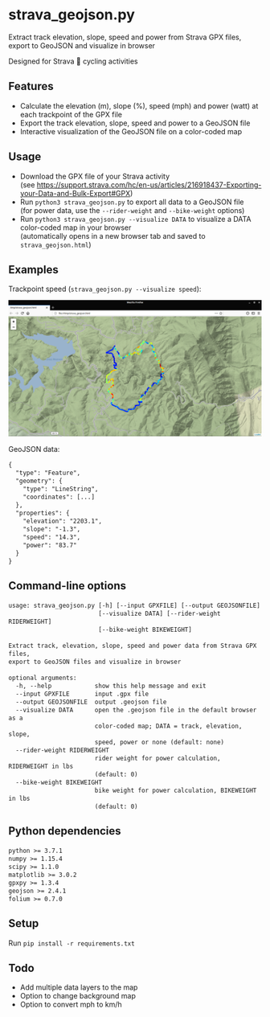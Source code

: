# strava_geojson.py

Extract track elevation, slope, speed and power from Strava GPX files, export to GeoJSON and visualize in browser

Designed for Strava :bicyclist: cycling activities

## Features

* Calculate the elevation (m), slope (%), speed (mph) and power (watt) at each trackpoint of the GPX file
* Export the track elevation, slope, speed and power to a GeoJSON file
* Interactive visualization of the GeoJSON file on a color-coded map

## Usage

* Download the GPX file of your Strava activity  
(see https://support.strava.com/hc/en-us/articles/216918437-Exporting-your-Data-and-Bulk-Export#GPX)
* Run `python3 strava_geojson.py` to export all data to a GeoJSON file  
(for power data, use the `--rider-weight` and `--bike-weight` options)
* Run `python3 strava_geojson.py --visualize DATA` to visualize a DATA color-coded map in your browser  
(automatically opens in a new browser tab and saved to `strava_geojson.html`)

## Examples

Trackpoint speed (`strava_geojson.py --visualize speed`):

[![example.png](Example/example.png)](https://github.com/remisalmon/Strava-to-GeoJSON/blob/master/Example/example.geojson)

GeoJSON data:

```
{
  "type": "Feature",
  "geometry": {
    "type": "LineString",
    "coordinates": [...]
  },
  "properties": {
    "elevation": "2203.1",
    "slope": "-1.3",
    "speed": "14.3",
    "power": "83.7"
  }
}
```

## Command-line options

```
usage: strava_geojson.py [-h] [--input GPXFILE] [--output GEOJSONFILE]
                         [--visualize DATA] [--rider-weight RIDERWEIGHT]
                         [--bike-weight BIKEWEIGHT]

Extract track, elevation, slope, speed and power data from Strava GPX files,
export to GeoJSON files and visualize in browser

optional arguments:
  -h, --help            show this help message and exit
  --input GPXFILE       input .gpx file
  --output GEOJSONFILE  output .geojson file
  --visualize DATA      open the .geojson file in the default browser as a
                        color-coded map; DATA = track, elevation, slope,
                        speed, power or none (default: none)
  --rider-weight RIDERWEIGHT
                        rider weight for power calculation, RIDERWEIGHT in lbs
                        (default: 0)
  --bike-weight BIKEWEIGHT
                        bike weight for power calculation, BIKEWEIGHT in lbs
                        (default: 0)
```

## Python dependencies

```
python >= 3.7.1
numpy >= 1.15.4
scipy >= 1.1.0
matplotlib >= 3.0.2
gpxpy >= 1.3.4
geojson >= 2.4.1
folium >= 0.7.0
```
## Setup

Run `pip install -r requirements.txt`

## Todo

* Add multiple data layers to the map
* Option to change background map
* Option to convert mph to km/h
